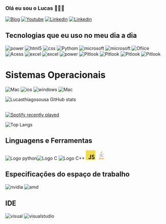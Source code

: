 
### Olá eu sou o Lucas 🙋🏻‍♂️

[![Blog](https://img.shields.io/badge/Instagram-E4405F?style=for-the-badge&logo=instagram&logoColor=white)](https://www.instagram.com/lucas_thiaggoo/)
[![Youtube](https://img.shields.io/badge/Twitch-9146FF?style=for-the-badge&logo=twitch&logoColor=white)](https://www.twitch.tv/inesperado_o)
[![Linkedin](https://img.shields.io/badge/LinkedIn-0077B5?style=for-the-badge&logo=linkedin&logoColor=white)](https://br.linkedin.com/in/lucas-thiago-de-sousa-silveira-368628160)
[![Linkedin](https://img.shields.io/badge/GitHub-100000?style=for-the-badge&logo=github&logoColor=white)](https://github.com/lucasthiagosousa)

## Tecnologias que eu uso no meu dia a dia

<div style="display: inline_block">
<img align="center" alt="power" src=https://img.shields.io/badge/Microsoft_Word-2B579A?style=for-the-badge&logo=microsoft-word&logoColor=white/>
<img align="center" alt="html5" src="https://img.shields.io/badge/HTML5-E34F26?style=for-the-badge&logo=html5&logoColor=white"/>
<img align="center" alt="css" src="https://img.shields.io/badge/CSS-239120?&style=for-the-badge&logo=css3&logoColor=white"/>
<img align="center" alt="Pythom" src="https://img.shields.io/badge/Python-14354C?style=for-the-badge&logo=python&logoColor=white"/>
<img align="center" alt="microsoft" src="https://img.shields.io/badge/Microsoft-666666?style=for-the-badge&logo=microsoft&logoColor=white"/>
<img align="center" alt="microsoft" src=https://img.shields.io/badge/Microsoft_Azure-0089D6?style=for-the-badge&logo=microsoft-azure&logoColor=white/>
<img align="center" alt="Ofiice" src="https://img.shields.io/badge/Microsoft_Office-D83B01?style=for-the-badge&logo=microsoft-office&logoColor=white"/>
<img align="center" alt="Acess" src=https://img.shields.io/badge/Microsoft_Access-A4373A?style=for-the-badge&logo=microsoft-access&logoColor=white/>
<img align="center" alt="excel" src="https://img.shields.io/badge/Microsoft_Excel-217346?style=for-the-badge&logo=microsoft-excel&logoColor=white"/>
<img align="center" alt="excel" src=https://img.shields.io/badge/Canva-%2300C4CC.svg?&style=for-the-badge&logo=Canva&logoColor=white/>
<img align="center" alt="power" src="https://img.shields.io/badge/Microsoft_PowerPoint-B7472A?style=for-the-badge&logo=microsoft-powerpoint&logoColor=white"/>
<img align="center" alt="Pitlook" src="https://img.shields.io/badge/Microsoft_Outlook-0078D4?style=for-the-badge&logo=microsoft-outlook&logoColor=white"/>
<img align="center" alt="Pitlook" src=https://img.shields.io/badge/Editor%20Config-E0EFEF?style=for-the-badge&logo=editorconfig&logoColor=000/>
<img align="center" alt="Pitlook" src=https://img.shields.io/badge/Trello-0052CC?style=for-the-badge&logo=trello&logoColor=white/>
<img align="center" alt="Pitlook" src=https://img.shields.io/badge/Microsoft%20SQL%20Server-CC2927?style=for-the-badge&logo=microsoft%20sql%20server&logoColor=white)/>
</div>
<p></p>

# Sistemas Operacionais
<div tyle="display: inline_block">
<img align="center" alt="Mac" src= https://img.shields.io/badge/Android-3DDC84?style=for-the-badge&logo=android&logoColor=white/>
<img align="center" alt="ios" src=https://img.shields.io/badge/iOS-000000?style=for-the-badge&logo=ios&logoColor=white/>
<img align="center" alt="windows" src=https://img.shields.io/badge/Windows-0078D6?style=for-the-badge&logo=windows&logoColor=white/>
<img align="center" alt="Mac" src=https://img.shields.io/badge/mac%20os-000000?style=for-the-badge&logo=apple&logoColor=white/></div>
<p></p>


![Lucasthiagosousa GitHub stats](https://github-readme-stats.vercel.app/api?username=lucasthiagosousa&show_icons=true&theme=radical)

<div align="left">
  <img src="https://spotify-recently-played-readme.vercel.app/api?count=5" alt=""/>
</div>
<div align="left">
  <a href="https://open.spotify.com/user/22kcc32dx3ilkbgaodeooqpbq">
    <img src="https://spotify-recently-played-readme.vercel.app/api?user=22kcc32dx3ilkbgaodeooqpbq&count=5" alt="Spotify recently played"/>
  </a>
</div>
<p></p>

![Top Langs](https://github-readme-stats.vercel.app/api/top-langs/?username=lucasthiagosousa&hide_progress=true)

## Linguagens e Ferramentas 
<img height="30" src="[https://camo.githubusercontent.com/21b85f9e813d07070dd32ed81c6a4b6d1a711d7bea5cf3b4c4a44dbe62449ae2/68747470733a2f2f63646e342e69636f6e66696e6465722e636f6d2f646174612f69636f6e732f6c6f676f732d616e642d6272616e64732f3531322f3236375f507974686f6e5f6c6f676f2d3531322e706e67](https://drive.google.com/file/d/1AXaeEDMYc5XwNIeVOzHs1mHDmknUFz2P/view?usp=sharing)" alt="Logo python" data-canonical-src="https://cdn4.iconfinder.com/data/icons/logos-and-brands/512/267_Python_logo-512.png" style="max-width: 100%;"><img height="30" src="https://camo.githubusercontent.com/0390dd853e69cc8de0cca1c2e792f7ee7c9003a6cb2915d0dc6f6d8c9768a72e/68747470733a2f2f6272616e64736c6f676f732e636f6d2f77702d636f6e74656e742f75706c6f6164732f696d616765732f6c617267652f632d6c6f676f2d312e706e67" alt="Logo C" data-canonical-src="https://brandslogos.com/wp-content/uploads/images/large/c-logo-1.png" style="max-width: 100%;">
<img height="30" src="https://camo.githubusercontent.com/682266ae9d89a42a80c752b4ce185d9689357d82a3f894d625afb2ebd3db5223/68747470733a2f2f65372e706e676567672e636f6d2f706e67696d616765732f3532302f3636392f706e672d636c69706172742d632d6c6f676f2d632d70726f6772616d6d696e672d6c616e67756167652d636f6d70757465722d69636f6e732d636f6d70757465722d70726f6772616d6d696e672d70726f6772616d6d696e672d6d697363656c6c616e656f75732d626c75652e706e67" alt="Logo C++" data-canonical-src="https://e7.pngegg.com/pngimages/520/669/png-clipart-c-logo-c-programming-language-computer-icons-computer-programming-programming-miscellaneous-blue.png" style="max-width: 100%;">
<img height="30" src="https://raw.githubusercontent.com/github/explore/80688e429a7d4ef2fca1e82350fe8e3517d3494d/topics/javascript/javascript.png" alt="Logo javascript" style="max-width: 100%;">
<img height="30" src="https://raw.githubusercontent.com/github/explore/80688e429a7d4ef2fca1e82350fe8e3517d3494d/topics/java/java.png" alt="Logo java" style="max-width: 100%;">


## Especificações do espaço de trabalho
<div style="display: inline_block">
<img align="center" alt="nvidia" src=https://img.shields.io/badge/NVIDIA-GTX3060-76B900?style=for-the-badge&logo=nvidia&logoColor=white/>
<img align="center" alt="amd" src=https://img.shields.io/badge/AMD-Radeon_RX_5500-ED1C24?style=for-the-badge&logo=amd&logoColor=white
</div>

## IDE
<div style="display: inline_block">
<img align="center" alt="visual" src=https://img.shields.io/badge/Visual_Studio_Code-0078D4?style=for-the-badge&logo=visual%20studio%20code&logoColor=white/>
<img align="center" alt="visualstudio" src=https://img.shields.io/badge/Visual_Studio-5C2D91?style=for-the-badge&logo=visual%20studio&logoColor=white/>
</div>
